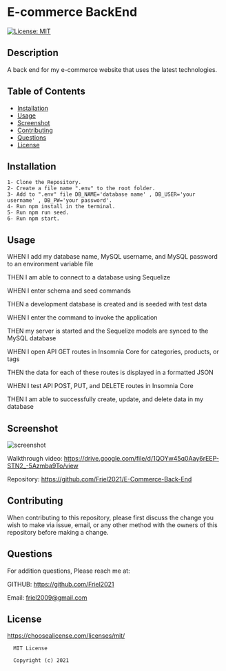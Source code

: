 # E-commerce BackEnd

[![License: MIT](https://img.shields.io/badge/License-MIT-yellow.svg)](https://opensource.org/licenses/MIT)

  ## Description

  A back end for my e-commerce website that uses the latest technologies.
  
  ## Table of Contents

  * [Installation](#installation)
  * [Usage](#usage)
  * [Screenshot](#screenshot)
  * [Contributing](#contributing)
  * [Questions](#questions)
  * [License](#license)


  ## Installation

    1- Clone the Repository.
    2- Create a file name ".env" to the root folder.
    3- Add to ".env" file DB_NAME='database name' , DB_USER='your username' , DB_PW='your password'.
    4- Run npm install in the terminal.
    5- Run npm run seed.
    6- Run npm start.


  ## Usage

WHEN I add my database name, MySQL username, and MySQL password to an environment variable file

THEN I am able to connect to a database using Sequelize

WHEN I enter schema and seed commands

THEN a development database is created and is seeded with test data

WHEN I enter the command to invoke the application

THEN my server is started and the Sequelize models are synced to the MySQL database

WHEN I open API GET routes in Insomnia Core for categories, products, or tags

THEN the data for each of these routes is displayed in a formatted JSON

WHEN I test API POST, PUT, and DELETE routes in Insomnia Core

THEN I am able to successfully create, update, and delete data in my database


  ## Screenshot

  ![screenshot](https://user-images.githubusercontent.com/87154134/132780648-13bae002-85f9-4266-a222-b8ce74d967b1.PNG)
  
  Walkthrough video: https://drive.google.com/file/d/1QOYw45q0Aay6rEEP-STN2_-5Azmba9To/view

  Repository: https://github.com/Friel2021/E-Commerce-Back-End

  ## Contributing

  When contributing to this repository, please first discuss the change you wish to make via issue,
  email, or any other method with the owners of this repository before making a change. 


  ## Questions

  For addition questions, Please reach me at:

  GITHUB: https://github.com/Friel2021
  
  Email: friel2009@gmail.com


  ## License
  
  https://choosealicense.com/licenses/mit/

  
      MIT License

      Copyright (c) 2021
      

      

  
